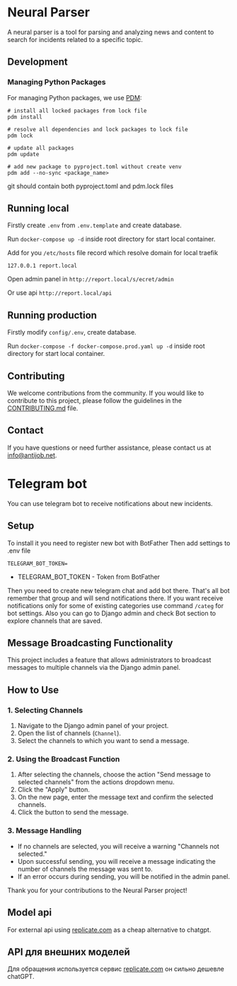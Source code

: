 # Neural Parser

A neural parser is a tool for parsing and analyzing news and content to search for incidents related to a specific topic.

## Development

### Managing Python Packages

For managing Python packages, we use [PDM](https://pdm-project.org/):

```
# install all locked packages from lock file
pdm install

# resolve all dependencies and lock packages to lock file
pdm lock

# update all packages 
pdm update

# add new package to pyproject.toml without create venv
pdm add --no-sync <package_name>
```

git should contain both pyproject.toml and pdm.lock files 


## Running local

Firstly create `.env` from `.env.template` and create database.

Run `docker-compose up -d` inside root directory for start local container.

Add for you `/etc/hosts` file record which resolve domain for local traefik

```
127.0.0.1 report.local
```

Open admin panel in `http://report.local/s/ecret/admin`

Or use api `http://report.local/api`


## Running production


Firstly modify `config/.env`, create database.

Run `docker-compose -f docker-compose.prod.yaml up -d` inside root directory for start local container.


## Contributing

We welcome contributions from the community. If you would like to contribute to this project, please follow the guidelines in the [CONTRIBUTING.md](CONTRIBUTING.md) file.

## Contact

If you have questions or need further assistance, please contact us at info@antijob.net.

# Telegram bot
You can use telegram bot to receive notifications about new incidents.

## Setup
To install it you need to register new bot with BotFather
Then add settings to .env file
```
TELEGRAM_BOT_TOKEN=
```
* TELEGRAM_BOT_TOKEN - Token from BotFather

Then you need to create new telegram chat and add bot there. That's all bot remember that group 
and will send notifications there. If you want receive notifications only for some of existing categories
use command ```/categ``` for bot settings. 
Also you can go to Django admin and check Bot section to explore channels that are saved. 

## Message Broadcasting Functionality

This project includes a feature that allows administrators to broadcast messages to multiple channels via the Django admin panel. 

## How to Use

### 1. Selecting Channels

1. Navigate to the Django admin panel of your project.
2. Open the list of channels (`Channel`).
3. Select the channels to which you want to send a message.

### 2. Using the Broadcast Function

1. After selecting the channels, choose the action "Send message to selected channels" from the actions dropdown menu.
2. Click the "Apply" button.
3. On the new page, enter the message text and confirm the selected channels.
4. Click the button to send the message.

### 3. Message Handling

- If no channels are selected, you will receive a warning "Channels not selected."
- Upon successful sending, you will receive a message indicating the number of channels the message was sent to.
- If an error occurs during sending, you will be notified in the admin panel.

Thank you for your contributions to the Neural Parser project!


## Model api
For external api using [replicate.com](https://replicate.com/) as a cheap alternative to chatgpt. 


## API для внешних моделей
Для обращения используется сервис [replicate.com](https://replicate.com/) он сильно дешевле chatGPT.